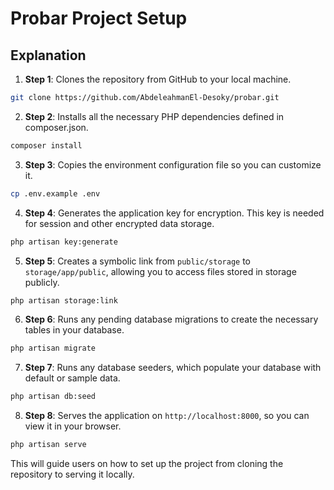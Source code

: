 # Probar Project Setup

## Explanation

1. **Step 1**: Clones the repository from GitHub to your local machine.
```bash
git clone https://github.com/AbdeleahmanEl-Desoky/probar.git
```
2. **Step 2**: Installs all the necessary PHP dependencies defined in composer.json.
```bash
composer install
```
3. **Step 3**: Copies the environment configuration file so you can customize it.
```bash
cp .env.example .env
```
4. **Step 4**: Generates the application key for encryption. This key is needed for session and other encrypted data storage.
```bash
php artisan key:generate
```
5. **Step 5**: Creates a symbolic link from `public/storage` to `storage/app/public`, allowing you to access files stored in storage publicly.
```bash
php artisan storage:link
```
6. **Step 6**: Runs any pending database migrations to create the necessary tables in your database.
```bash
php artisan migrate
```
7. **Step 7**: Runs any database seeders, which populate your database with default or sample data.
```bash
php artisan db:seed
```
8. **Step 8**: Serves the application on `http://localhost:8000`, so you can view it in your browser.
```bash
php artisan serve
```
This will guide users on how to set up the project from cloning the repository to serving it locally.





